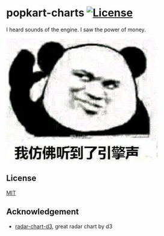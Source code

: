 # popkart-charts [![License](https://img.shields.io/github/license/chinesedfan/popkart-charts.svg)][license]

I heard sounds of the engine. I saw the power of money.

<img src="example/engine.jpeg" width="80%" />

## License

[MIT][license]

## Acknowledgement

* [radar-chart-d3](https://github.com/alangrafu/radar-chart-d3), great radar chart by d3

[license]: https://github.com/chinesedfan/popkart-charts/blob/master/LICENSE
